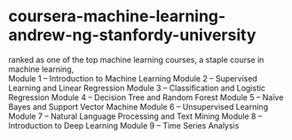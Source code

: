 # coursera-machine-learning-andrew-ng-stanfordy-university
 ranked as one of the top machine learning courses, a staple course in machine learning,  
    Module 1 – Introduction to Machine Learning
    Module 2 – Supervised Learning and Linear Regression
    Module 3 – Classification and Logistic Regression
    Module 4 – Decision Tree and Random Forest
    Module 5 – Naïve Bayes and Support Vector Machine
    Module 6 – Unsupervised Learning
    Module 7 – Natural Language Processing and Text Mining
    Module 8 – Introduction to Deep Learning
    Module 9 – Time Series Analysis
